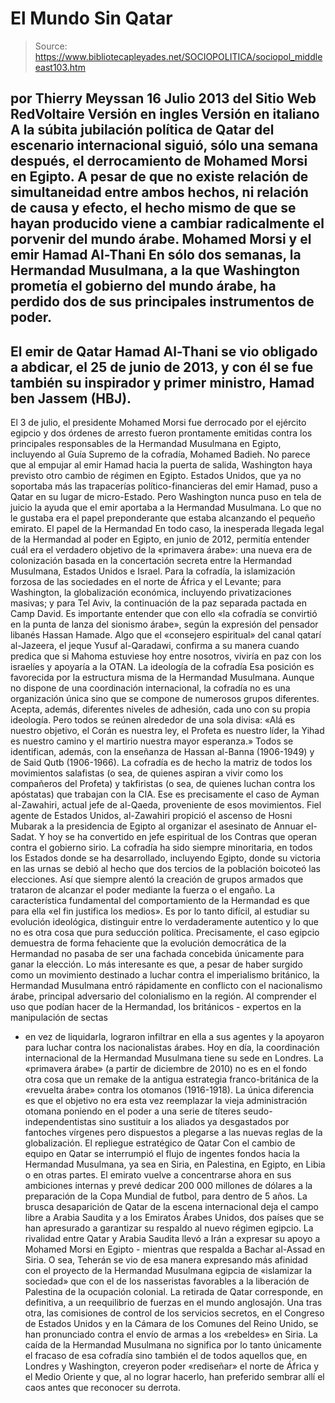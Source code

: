 # El Mundo Sin Qatar

> Source: https://www.bibliotecapleyades.net/SOCIOPOLITICA/sociopol_middleeast103.htm

por Thierry Meyssan
16 Julio 2013
del Sitio Web
RedVoltaire
Versión en ingles
Versión en italiano
A la súbita
jubilación política de Qatar del escenario
internacional siguió, sólo una semana después, el
derrocamiento de Mohamed Morsi en Egipto.
A pesar de que no existe
relación de simultaneidad entre ambos hechos, ni
relación de causa y efecto, el hecho mismo de que se
hayan producido viene a cambiar radicalmente el
porvenir del mundo árabe.
Mohamed Morsi y el
emir Hamad Al-Thani
En sólo dos semanas,
la Hermandad Musulmana, a la que Washington prometía el
gobierno del mundo árabe, ha perdido dos de sus principales instrumentos de
poder.
-
El emir de Qatar Hamad Al-Thani se vio obligado a abdicar, el 25 de
junio de 2013, y con él se fue también su inspirador y primer ministro,
Hamad ben Jassem (HBJ).
-
El 3 de julio, el presidente Mohamed Morsi fue
derrocado por el ejército egipcio y dos órdenes de arresto fueron
prontamente emitidas contra los principales responsables de la Hermandad
Musulmana en Egipto, incluyendo al Guía Supremo de la cofradía, Mohamed Badieh.
No parece que al empujar al emir Hamad hacia la puerta de salida, Washington
haya previsto otro cambio de régimen en Egipto.
Estados Unidos, que ya no
soportaba más las trapacerías político-financieras del emir Hamad, puso a
Qatar en su lugar de micro-Estado. Pero Washington nunca puso en tela de
juicio la ayuda que el emir aportaba a la Hermandad Musulmana.
Lo que no le
gustaba era el papel preponderante que estaba alcanzando el pequeño emirato.
El papel de la Hermandad
En todo caso, la inesperada llegada legal de la Hermandad al poder en Egipto,
en junio de 2012, permitía entender cuál era el verdadero objetivo de la
«primavera árabe»:
una nueva era de colonización basada en la concertación
secreta entre la Hermandad Musulmana, Estados Unidos e Israel.
Para la
cofradía, la islamización forzosa de las sociedades en el norte de África y
el Levante; para Washington, la globalización económica, incluyendo
privatizaciones masivas; y para Tel Aviv, la continuación de la paz separada
pactada en Camp David.
Es importante entender que con ello «la cofradía se convirtió en la punta de
lanza del sionismo árabe», según la expresión del pensador libanés Hassan Hamade.
Algo que el «consejero espiritual» del canal qatarí al-Jazeera, el
jeque Yusuf al-Qaradawi, confirma a su manera cuando predica que si Mahoma
estuviese hoy entre nosotros, viviría en paz con los israelíes y apoyaría a
la OTAN.
La ideología de la cofradía
Esa posición es favorecida por la estructura misma de la Hermandad Musulmana.
Aunque no dispone de una coordinación internacional, la cofradía no es una
organización única sino que se compone de numerosos grupos diferentes.
Acepta, además, diferentes niveles de adhesión, cada uno con su propia
ideología.
Pero todos se reúnen alrededor de una sola divisa:
«Alá es
nuestro objetivo, el Corán es nuestra ley, el Profeta es nuestro líder, la
Yihad es nuestro camino y el martirio nuestra mayor esperanza.»
Todos se
identifican, además, con la enseñanza de Hassan al-Banna (1906-1949) y de
Said Qutb (1906-1966).
La cofradía es de hecho la matriz de todos los movimientos salafistas (o
sea, de quienes aspiran a vivir como los compañeros del Profeta) y
takfiristas (o sea, de quienes luchan contra los apóstatas) que trabajan con
la CIA.
Ese es precisamente el caso de Ayman al-Zawahiri, actual jefe de
al-Qaeda, proveniente de esos movimientos.
Fiel agente de Estados Unidos,
al-Zawahiri propició el ascenso de Hosni Mubarak a la presidencia de Egipto
al organizar el asesinato de Annuar el-Sadat. Y hoy se ha convertido en jefe
espiritual de los Contras que operan contra el gobierno sirio.
La cofradía ha sido siempre minoritaria, en todos los Estados donde se ha
desarrollado, incluyendo Egipto, donde su victoria en las urnas se debió al
hecho que dos tercios de la población boicoteó las elecciones. Así que
siempre alentó la creación de grupos armados que trataron de alcanzar el
poder mediante la fuerza o el engaño.
La característica fundamental del
comportamiento de la Hermandad es que para ella «el fin justifica los medios».
Es por lo tanto difícil, al estudiar su evolución ideológica, distinguir
entre lo verdaderamente autentico y lo que no es otra cosa que pura
seducción política. Precisamente, el caso egipcio demuestra de forma
fehaciente que la evolución democrática de la Hermandad no pasaba de ser una
fachada concebida únicamente para ganar la elección.
Lo más interesante es que, a pesar de haber surgido como un movimiento
destinado a luchar contra el imperialismo británico, la Hermandad Musulmana
entró rápidamente en conflicto con el nacionalismo árabe, principal
adversario del colonialismo en la región.
Al comprender el uso que podían
hacer de la Hermandad, los británicos - expertos en la manipulación de sectas
- en vez de liquidarla, lograron infiltrar en ella a sus agentes y la apoyaron
para luchar contra los nacionalistas árabes.
Hoy en día, la coordinación
internacional de la Hermandad Musulmana tiene su sede en Londres.
La «primavera árabe» (a partir de diciembre de 2010) no es en el fondo otra
cosa que un remake de la antigua estrategia franco-británica de la «revuelta
árabe» contra los otomanos (1916-1918).
La única diferencia es que el
objetivo no era esta vez reemplazar la vieja administración otomana poniendo
en el poder a una serie de títeres seudo-independentistas sino sustituir a
los aliados ya desgastados por fantoches vírgenes pero dispuestos a plegarse
a las nuevas reglas de la globalización.
El repliegue estratégico de Qatar
Con el cambio de equipo en Qatar se interrumpió el flujo de ingentes fondos
hacia la Hermandad Musulmana, ya sea en Siria, en Palestina, en Egipto, en
Libia o en otras partes.
El emirato vuelve a concentrarse ahora en sus
ambiciones internas y prevé dedicar 200 000 millones de dólares a la
preparación de la Copa Mundial de futbol, para dentro de 5 años.
La brusca desaparición de Qatar de la escena internacional deja el campo
libre a Arabia Saudita y a los Emiratos Árabes Unidos, dos países que se han
apresurado a garantizar su respaldo al nuevo régimen egipcio.
La rivalidad entre Qatar y Arabia Saudita llevó a Irán a expresar su apoyo a
Mohamed Morsi en Egipto - mientras que respalda a Bachar al-Assad en Siria.
O
sea, Teherán se vio de esa manera expresando más afinidad con el proyecto de
la Hermandad Musulmana egipcia de «islamizar la sociedad» que con el de los nasseristas favorables a la liberación de Palestina de la ocupación
colonial.
La retirada de Qatar corresponde, en definitiva, a un reequilibrio de
fuerzas en el mundo anglosajón.
Una tras otra, las comisiones de control de
los servicios secretos, en el Congreso de Estados Unidos y en la Cámara de
los Comunes del Reino Unido, se han pronunciado contra el
envío de armas a
los «rebeldes» en Siria.
La caída de la Hermandad Musulmana no significa por lo tanto únicamente el
fracaso de esa cofradía sino también el de todos aquellos que, en Londres y
Washington, creyeron poder «rediseñar» el norte de África y el Medio Oriente
y que, al no lograr hacerlo, han preferido sembrar allí el caos antes que
reconocer su derrota.
